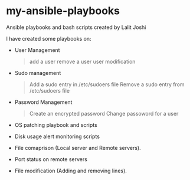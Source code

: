 # my-ansible-playbooks
Ansible playbooks and bash scripts created by Lalit Joshi

I have created some playbooks on:
* User Management
    > add a user
    > remove a user
    > user modification
* Sudo management
    > Add a sudo entry in /etc/sudoers file
    > Remove a sudo entry from /etc/sudoers file
* Password Management
    > Create an encrypted password
    > Change passoword for a user
* OS patching playbook and scripts

* Disk usage alert monitoring scripts

* File comaprison (Local server and Remote servers).
* Port status on remote servers
* File modification (Adding and removing lines).

